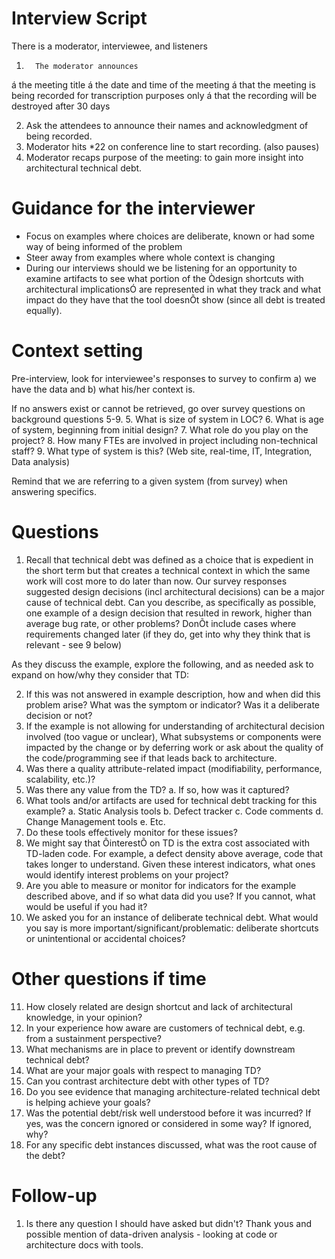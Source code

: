 # Interview Script

There is a moderator, interviewee, and listeners

1.       The moderator announces
á         the meeting title
á         the date and time of the meeting
á         that the meeting is being recorded for transcription purposes only
á         that the recording will be destroyed after 30 days

2.  Ask the attendees to announce their names and acknowledgment of being recorded.
3. Moderator hits *22 on conference line to start recording. (also pauses)
3. Moderator recaps purpose of the meeting: to gain more insight into architectural technical debt.

# Guidance for the interviewer
* Focus on examples where choices are deliberate, known or had some way of being informed of the problem
* Steer away from examples where whole context is changing
* During our interviews should we be listening for an opportunity to examine artifacts to see what portion of the Òdesign shortcuts with architectural implicationsÓ are represented in what they track and what impact do they have that the tool doesnÕt show (since all debt is treated equally).

# Context setting
Pre-interview, look for interviewee's responses to survey to confirm a) we have the data and b) what his/her context is.

If no answers exist or cannot be retrieved, go over survey questions on background questions 5-9.
5. What is size of system in LOC?
6. What is age of system, beginning from initial design?
7. What role do you play on the project?
8. How many FTEs are involved in project including non-technical staff?
9. What type of system is this? (Web site, real-time, IT, Integration, Data analysis)

Remind that we are referring to a given system (from survey) when answering specifics.

# Questions
1. Recall that technical debt was defined as a choice that is expedient in the short term but that creates a technical context in which the same work will cost more to do later than now. Our survey responses suggested design decisions (incl architectural decisions) can be a major cause of technical debt. Can you describe, as specifically as possible, one example of  a design decision that resulted in rework, higher than average bug rate, or other problems? DonÕt include cases where requirements changed later (if they do, get into why they think that is relevant - see 9 below)

As they discuss the example, explore the following, and as needed ask to expand on how/why they consider that TD:

2. If this was not answered in example description, how and when did this problem arise? What was the symptom or indicator? Was it a deliberate decision or not?
3. If the example is not allowing for understanding of architectural decision involved (too vague or unclear),
What subsystems or components were impacted by the change or by deferring work or ask about the quality of the code/programming see if that leads back to architecture.
4. Was there a quality attribute-related impact (modifiability, performance, scalability, etc.)?
5. Was there any value from the TD?
a. If so, how was it captured?
6. What tools and/or artifacts are used for technical debt tracking for this example?
a. Static Analysis tools
b. Defect tracker
c. Code comments
d. Change Management tools
e. Etc.
7. Do these tools effectively monitor for these issues?
8. We might say that ÔinterestÕ on TD is the extra cost associated with TD-laden code. For example, a defect density above average, code that takes longer to understand. Given these interest indicators, what ones would identify interest problems on your project?
9. Are you able to measure or monitor for indicators for the example described above, and if so what data did you use?  If you cannot, what would be useful if you had it?
10. We asked you for an instance of deliberate technical debt. What would you say is more important/significant/problematic: deliberate shortcuts or unintentional or accidental choices?

# Other questions if time
11. How closely related are design shortcut and lack of architectural knowledge, in your opinion?
12. In your experience how aware are customers of technical debt, e.g. from a sustainment perspective?
13. What mechanisms are in place to prevent or identify downstream technical debt?
14. What are your major goals with respect to managing TD?
15. Can you contrast architecture debt with other types of TD?
16. Do you see evidence that managing architecture-related technical debt is helping achieve your goals?
17. Was the potential debt/risk well understood before it was incurred? If yes, was the concern ignored or considered in some way? If ignored, why?
18. For any specific debt instances discussed, what was the root cause of the debt?

# Follow-up
1. Is there any question I should have asked but didn't?
Thank yous and possible mention of data-driven analysis - looking at code or architecture docs with tools.
